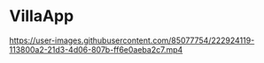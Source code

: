 


# VillaApp

https://user-images.githubusercontent.com/85077754/222924119-113800a2-21d3-4d06-807b-ff6e0aeba2c7.mp4



